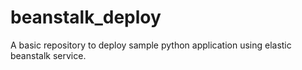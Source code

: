 # beanstalk_deploy
A basic repository to deploy sample python application using elastic beanstalk service.
